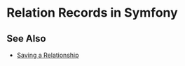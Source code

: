 # Relation Records in Symfony

## See Also

- [Saving a Relationship](https://knpuniversity.com/screencast/doctrine-relations/save-relation)